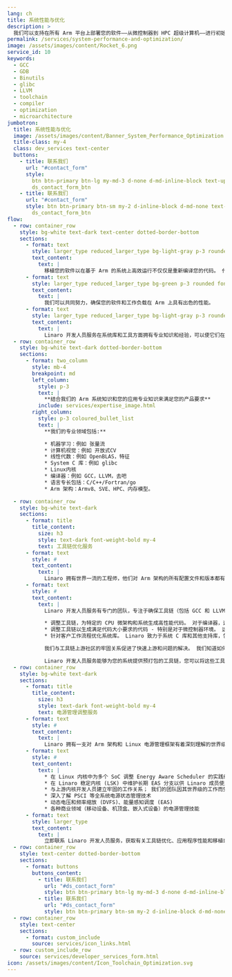 ```yaml
---
lang: ch
title: 系统性能与优化
description: >
  我们可以支持在所有 Arm 平台上部署您的软件——从微控制器到 HPC 超级计算机——进行初始端口并优化性能。 我们帮助您更快地将产品推向市场。
permalink: /services/system-performance-and-optimization/
image: /assets/images/content/Rocket_6.png
service_id: 10
keywords:
  - GCC
  - GDB
  - Binutils
  - glibc
  - LLVM
  - toolchain
  - compiler
  - optimization
  - microarchitecture
jumbotron:
  title: 系统性能与优化
  image: /assets/images/content/Banner_System_Performance_Optimization.png
  title-class: my-4
  class: dev_services text-center
  buttons:
    - title: 联系我们
      url: "#contact_form"
      style:
        btn btn-primary btn-lg my-md-3 d-none d-md-inline-block text-uppercase
        ds_contact_form_btn
    - title: 联系我们
      url: "#contact_form"
      style: btn btn-primary btn-sm my-2 d-inline-block d-md-none text-uppercase
        ds_contact_form_btn
flow:
  - row: container_row
    style: bg-white text-dark text-center dotted-border-bottom
    sections:
      - format: text
        style: larger_type reduced_larger_type bg-light-gray p-3 rounded down_triangle mt-4
        text_content:
          text: |
            移植您的软件以在基于 Arm 的系统上高效运行不仅仅是重新编译您的代码。 代码需要优化以提高性能 - 高级软件和底层系统库和工具。
      - format: text
        style: larger_type reduced_larger_type bg-green p-3 rounded font-weight-bold
        text_content:
          text: |
            我们可以共同努力，确保您的软件和工作负载在 Arm 上具有出色的性能。
      - format: text
        style: larger_type reduced_larger_type bg-light-gray p-3 rounded up_triangle mb-4
        text_content:
          text: |
            Linaro 开发人员服务在系统库和工具方面拥有专业知识和经验，可以使它们在基于 Arm 的系统上很好地为您工作。
  - row: container_row
    style: bg-white text-dark dotted-border-bottom
    sections:
      - format: two_column
        style: mb-4
        breakpoint: md
        left_column:
          style: p-3
          text: |
            **结合我们的 Arm 系统知识和您的应用专业知识来满足您的产品要求**
          include: services/expertise_image.html
        right_column:
          style: p-3 coloured_bullet_list
          text: |
            **我们的专业领域包括:**

            * 机器学习：例如 张量流
            * 计算机视觉：例如 开放式CV
            * 线性代数：例如 OpenBLAS，特征
            * System C 库：例如 glibc
            * Linux内核
            * 编译器：例如 GCC，LLVM，去吧
            * 语言专长包括：C/C++/Fortran/go
            * Arm 架构：Armv8、SVE、HPC、内存模型。

  - row: container_row
    style: bg-white text-dark
    sections:
      - format: title
        title_content:
          size: h3
          style: text-dark font-weight-bold my-4
          text: 工具链优化服务
      - format: text
        style: #
        text_content:
          text: |
            Linaro 拥有世界一流的工程师，他们对 Arm 架构的所有配置文件和版本都有深入的了解。 这包括从深度嵌入式微控制器到在云中运行的大型 HPC 规模机器。
      - format: text
        style: #
        text_content:
          text: |
            Linaro 开发人员服务有专门的团队，专注于确保工具链（包括 GCC 和 LLVM）有效地针对基于 Arm 的系统。 我们在以下方面拥有丰富的经验和知识：

            * 调整工具链，为特定的 CPU 微架构和系统生成高性能代码。 对于编译器，这包括优化指令选择、布局和调度。 C 库（例如 Glibc、Musl-libc 或仿生）可以在适当的情况下使用手写汇编程序进行调整。
            * 调整工具链以生成满足代码大小要求的代码 - 特别是对于微控制器环境。 这包括改进编译器对指令选择、函数内联和概述的启发式方法。
            * 针对客户工作流程优化系统库。 Linaro 致力于系统 C 库和其他支持库，包括自动并行化（例如 OpenMP）、线性代数（例如 OpenBLAS）、机器学习（例如 TensorFlow）。 工作包括调整 Arm 内存模型； 确保代码在适当的情况下使用 Neon 或 SVE。

            我们与工具链上游社区的牢固关系促进了快速上游和问题的解决。 我们知道如何组织项目，并将与您合作，确保您的项目成功快速地向上游提交代码。 我们还为 Arm 架构被许可方提供了该领域的开发经验。

            Linaro 开发人员服务能够为您的系统提供预打包的工具链，您可以将这些工具链发送给您的客户和合作伙伴。 除了我们的工具链打包服务，我们还可以为您提供对工具链问题的快速响应，并培训您的开发人员如何为 Arm 架构编写开发人员高性能代码。
  - row: container_row
    style: bg-white text-dark
    sections:
      - format: title
        title_content:
          size: h3
          style: text-dark font-weight-bold my-4
          text: 电源管理调整服务
      - format: text
        style: #
        text_content:
          text: |
            Linaro 拥有一支对 Arm 架构和 Linux 电源管理框架有着深刻理解的世界级团队。 因此，我们在以下领域拥有丰富的经验：
      - format: text
        style: #
        text_content:
          text: |
            * 在 Linux 内核中为多个 SoC 调整 Energy Aware Scheduler 的实践经验
            * 在 Linaro 稳定内核 (LSK) 中维护长期 EAS 分支以供 Linaro 成员使用的经验
            * 与上游内核开发人员建立牢固的工作关系； 我们的团队因其世界级的工作而受到认可
            * 深入了解 PSCI 等全系统电源状态管理技术
            * 动态电压和频率缩放 (DVFS)、能量感知调度 (EAS)
            * 各种商业领域（移动设备、机顶盒、嵌入式设备）的电源管理技能
      - format: text
        style: larger_type
        text_content:
          text: |
            立即联系 Linaro 开发人员服务，获取有关工具链优化、应用程序性能和移植或电源管理调整服务的帮助！
  - row: container_row
    style: text-center dotted-border-bottom
    sections:
      - format: buttons
        buttons_content:
          - title: 联系我们
            url: "#ds_contact_form"
            style: btn btn-primary btn-lg my-md-3 d-none d-md-inline-block ds_contact_form_btn
          - title: 联系我们
            url: "#ds_contact_form"
            style: btn btn-primary btn-sm my-2 d-inline-block d-md-none ds_contact_form_btn
  - row: container_row
    style: text-center
    sections:
      - format: custom_include
        source: services/icon_links.html
  - row: custom_include_row
    source: services/developer_services_form.html
icon: /assets/images/content/Icon_Toolchain_Optimization.svg
---
```


